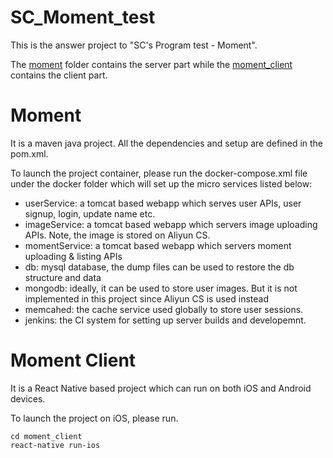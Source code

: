 # SC_Moment_test

This is the answer project to "SC's Program test - Moment".

The [moment](https://github.com/lesliesam/SC_Moment_test/tree/master/moment) folder contains the server part while the [moment_client](https://github.com/lesliesam/SC_Moment_test/tree/master/moment_client) contains the client part.

# Moment

It is a maven java project. All the dependencies and setup are defined in the pom.xml.

To launch the project container, please run the docker-compose.xml file under the docker folder which will set up the micro services listed below:

- userService: a tomcat based webapp which serves user APIs, user signup, login, update name etc.
- imageService: a tomcat based webapp which servers image uploading APIs. Note, the image is stored on Aliyun CS.
- momentService: a tomcat based webapp which servers moment uploading & listing APIs
- db: mysql database, the dump files can be used to restore the db structure and data
- mongodb: ideally, it can be used to store user images. But it is not implemented in this project since Aliyun CS is used instead
- memcahed: the cache service used globally to store user sessions.
- jenkins: the CI system for setting up server builds and developemnt.


# Moment Client

It is a React Native based project which can run on both iOS and Android devices.

To launch the project on iOS, please run.
```
cd moment_client
react-native run-ios
```
